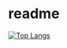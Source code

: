 # readme
[![Top Langs](https://github-readme-stats.vercel.app/api/top-langs/?username=yuvalmoryosef&layout=compact&langs_count=10&hide=Jupyter)](https://github.com/anuraghazra/github-readme-stats)

